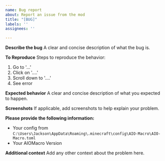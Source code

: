 ```yaml
---
name: Bug report
about: Report an issue from the mod
title: "[BUG]"
labels: ''
assignees: ''

---
```


**Describe the bug**
A clear and concise description of what the bug is.

**To Reproduce**
Steps to reproduce the behavior:
1. Go to '...'
2. Click on '....'
3. Scroll down to '....'
4. See error

**Expected behavior**
A clear and concise description of what you expected to happen.

**Screenshots**
If applicable, add screenshots to help explain your problem.

**Please provide the following information:**
 - Your config from `C:\Users\Jackson\AppData\Roaming\.minecraft\config\AIO-Macro\AIO-Macro.toml`
 - Your AIOMacro Version

**Additional context**
Add any other context about the problem here.
